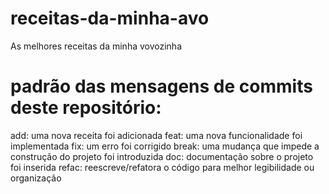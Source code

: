 # receitas-da-minha-avo
As melhores receitas da minha vovozinha

# padrão das mensagens de commits deste repositório:

add: uma nova receita foi adicionada
feat: uma nova funcionalidade foi implementada
fix: um erro foi corrigido
break: uma mudança que impede a construção do projeto foi introduzida
doc: documentação sobre o projeto foi inserida
refac: reescreve/refatora o código para melhor legibilidade ou organização